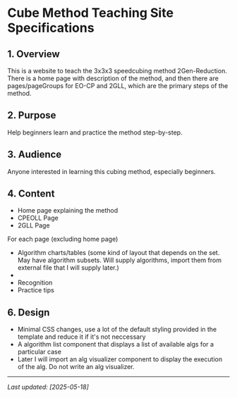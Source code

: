 # Cube Method Teaching Site Specifications

## 1. Overview

This is a website to teach the 3x3x3 speedcubing method 2Gen-Reduction.
There is a home page with description of the method, and then there are pages/pageGroups for EO-CP and 2GLL, which are the primary steps of the method.

## 2. Purpose

Help beginners learn and practice the method step-by-step.

## 3. Audience

Anyone interested in learning this cubing method, especially beginners.

## 4. Content

- Home page explaining the method
- CPEOLL Page
- 2GLL Page

For each page (excluding home page)

- Algorithm charts/tables (some kind of layout that depends on the set. May have algorithm subsets. Will supply algorithms, import them from external file that I will supply later.)
-
- Recognition
- Practice tips

## 6. Design

- Minimal CSS changes, use a lot of the default styling provided in the template and reduce it if it's not neccessary
- A algorithm list component that displays a list of available algs for a particular case
- Later I will import an alg visualizer component to display the execution of the alg. Do not write an alg visualizer.

---

_Last updated: [2025-05-18]_
